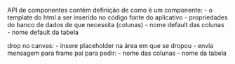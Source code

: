 API de componentes contém definição de como é um componente:
	- o template do html a ser inserido no código fonte do aplicativo
	- propriedades do banco de dados de que necessita (colunas)
		- nome default das colunas
		- nome default da tabela

drop no canvas:
	- insere placeholder na área em que se dropou
	- envia mensagem para frame pai para pedir:
		- nome das colunas
		- nome da tabela